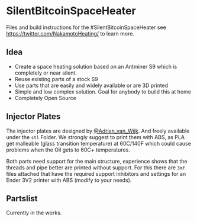 # SilentBitcoinSpaceHeater

Files and build instructions for the #SilentBitcoinSpaceHeater see https://twitter.com/NakamotoHeating/ to learn more.

## Idea

- Create a space heating solution based on an Antminer S9 which is completely or near silent.
- Reuse existing parts of a stock S9
- Use parts that are easily and widely available or are 3D printed
- Simple and low complex solution. Goal for anybody to build this at home
- Completely Open Source


## Injector Plates

The injector plates are designed by [@Adrian_van_Wijk](https://twitter.com/Adrian_van_Wijk). And freely available under the `stl` Folder.
We strongly suggest to print them with ABS, as PLA get malleable (glass transition temperature) at 60C/140F which could cause problems when the Oil gets to 60C+ temperatures.

Both parts need support for the main structure, experience shows that the threads and pipe better are printed without support. For this there are `3mf` files attached that have the required support inhibitors and settings for an Ender 3V2 printer with ABS (modify to your needs).

## Partslist

Currently in the works.